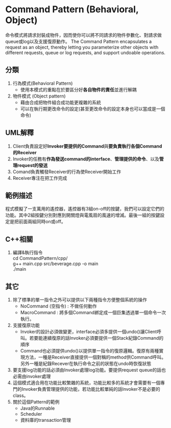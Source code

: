 # Command Pattern (Behavioral, Object)
命令模式將請求封裝成物件，因而使你可以將不同請求的物件參數化、對請求做queue或log以及支援復原動作。
The Command Pattern encapsulates a request as an object, thereby letting you parameterize other objects with different requests, queue or log requests, and support undoable operations.


## 分類
1. 行為模式(Behavioral Pattern)
   - 使用本模式的重點在於要區分好**各自物件的責任**並進行解耦
1. 物件模式 (Object pattern)
   - 藉由合成把物件組合成功能更複雜的系統
   - 可以在執行期更改命令的設定(甚至更改命令的設定本身也可以當成是一個命令)


## UML解釋
1. Client負責設定好**Invoker要提供的Command**與**要負責執行各個Command的Receiver**
1. Invoker的任務有**作為發送command的interface**、**管理提供的命令**、以及**管理request的發送**
1. Comand負責觸發Receiver的行為使Receiver開始工作
1. Receiver專注在把工作完成

## 範例描述
程式模擬了一支萬用的遙控器，遙控器有3組on-off的按鍵，我們可以設定它們的功能。其中2組按鍵分別對應到開關燈與電風扇的風速的增減。最後一組的按鍵設定是把前面兩組同時on或off。

## C++相關
1. 編譯&執行指令  
cd CommandPattern/cpp/  
g++ main.cpp src/beverage.cpp -o main  
./main


## 其它
1. 除了標準的單一指令之外可以提供以下兩種指令方便整個系統的操作
   - NoCommand (空指令) : 不做任何動作
   - MacroCommand : 將多個Command綁定成一個巨集透過單一個命令一次執行。
1. 支援復原功能
   - Invoker的設計必須做變更，interface必須多提供一個undo()讓Client呼叫。若要能連續復原的話Invoker必須要提供一個Stack紀錄Command的順序
   - Command也必須提供undo()以提供單一指令的復原邏輯。復原有兩種實現方法，一種是Receiver直接提供一個對稱的method供Command呼叫。另外一種是紀錄Recever在執行命令之前的狀態在undo時恢復狀態
1. 要支援log功能的話必須由Invoker處理log功能。要提供request queue的話也必需由invoker處理
1. 這個模式適合用在功能比較繁雜的系統，功能比較多的系統才會需要有一個專門的Invoker負責管理提供的功能，若功能比較單純的話Invoker不是必要的class。
1. 關於這個Pattern的範例
   - Java的Runnable
   - Scheduler
   - 資料庫的transaction管理

